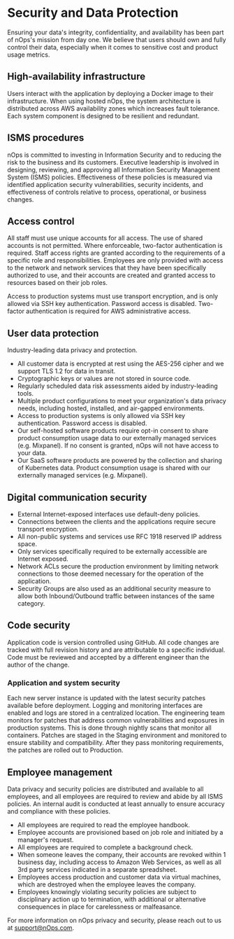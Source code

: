 Security and Data Protection
========

Ensuring your data's integrity, confidentiality, and availability has been part of nOps's mission from day one. We believe that users should own and fully control their data, especially when it comes to sensitive cost and product usage metrics.

## High-availability infrastructure 
Users interact with the application by deploying a Docker image to their infrastructure. When using hosted nOps, the system architecture is distributed across AWS availability zones which increases fault tolerance. Each system component is designed to be resilient and redundant.

## ISMS procedures
nOps is committed to investing in Information Security and to reducing the risk to the business and its customers. Executive leadership is involved in designing, reviewing, and approving all Information Security Management System (ISMS) policies. Effectiveness of these policies is measured via identified application security vulnerabilities, security incidents, and effectiveness of controls relative to process, operational, or business changes.

## Access control
All staff must use unique accounts for all access. The use of shared accounts is not permitted. Where enforceable, two-factor authentication is required. Staff access rights are granted according to the requirements of a specific role and responsibilities. Employees are only provided with access to the network and network services that they have been specifically authorized to use, and their accounts are created and granted access to resources based on their job roles.

Access to production systems must use transport encryption, and is only allowed via SSH key authentication. Password access is disabled. Two-factor authentication is required for AWS administrative access.

## User data protection 
Industry-leading data privacy and protection. 
* All customer data is encrypted at rest using the AES-256 cipher and we support TLS 1.2 for data in transit.
* Cryptographic keys or values are not stored in source code.
* Regularly scheduled data risk assessments aided by industry-leading tools.
* Multiple product configurations to meet your organization's data privacy needs, including hosted, installed, and air-gapped environments.
* Access to production systems is only allowed via SSH key authentication. Password access is disabled.
* Our self-hosted software products require opt-in consent to share product consumption usage data to our externally managed services (e.g. Mixpanel). If no consent is granted, nOps will not have access to your data.
* Our SaaS software products are powered by the collection and sharing of Kubernetes data. Product consumption usage is shared with our externally managed services (e.g. Mixpanel).

## Digital communication security
* External Internet-exposed interfaces use default-deny policies.
* Connections between the clients and the applications require secure transport encryption.
* All non-public systems and services use RFC 1918 reserved IP address space.
* Only services specifically required to be externally accessible are Internet exposed.
* Network ACLs secure the production environment by limiting network connections to those deemed necessary for the operation of the application.
* Security Groups are also used as an additional security measure to allow both Inbound/Outbound traffic between instances of the same category.

## Code security
Application code is version controlled using GitHub. All code changes are tracked with full revision history and  are attributable to a specific individual. Code must be reviewed and accepted by a different engineer than the author of the change.

### Application and system security
Each new server instance is updated with the latest security patches available before deployment. Logging and monitoring interfaces are enabled and logs are stored in a centralized location. The engineering team monitors for patches that address common vulnerabilities and exposures in production systems. This is done through nightly scans that monitor all containers. Patches are staged in the Staging environment and monitored to ensure stability and compatibility. After they pass monitoring requirements, the patches are rolled out to Production.

## Employee management
Data privacy and security policies are distributed and available to all employees, and all employees are required to review and abide by all ISMS policies. An internal audit is conducted at least annually to ensure accuracy and compliance with these policies.
* All employees are required to read the employee handbook.
* Employee accounts are provisioned based on job role and initiated by a manager's request.
* All employees are required to complete a background check.
* When someone leaves the company, their accounts are revoked within 1 business day, including access to Amazon Web Services, as well as all 3rd party services indicated in a separate spreadsheet.
* Employees access production and customer data via virtual machines, which are destroyed when the employee leaves the company.
* Employees knowingly violating security policies are subject to disciplinary action up to termination, with additional or alternative consequences in place for carelessness or malfeasance.

For more information on nOps privacy and security, please reach out to us at <support@nOps.com>.
